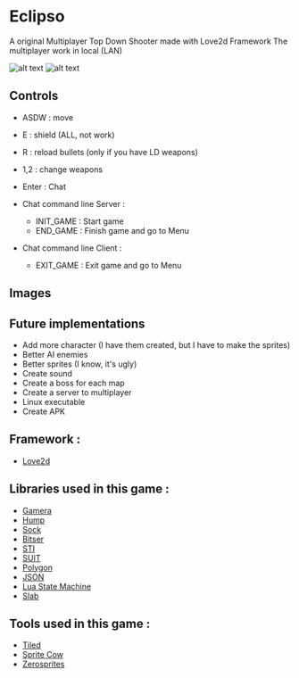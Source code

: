 # Eclipso

A original Multiplayer Top Down Shooter made with Love2d Framework
The multiplayer work in local (LAN)

![alt text](https://img.shields.io/badge/Love-11.2-ff69b4.svg) ![alt text](https://img.shields.io/badge/Status-Beta%205.0-orange.svg)

## Controls

* ASDW : move 
* E : shield (ALL, not work)
* R : reload bullets (only if you have LD weapons)
* 1,2 : change weapons 
* Enter : Chat

* Chat command line Server : 
  * INIT_GAME : Start game
  * END_GAME  : Finish game and go to Menu
* Chat command line Client : 
  * EXIT_GAME : Exit game and go to Menu

## Images



## Future implementations

* Add more character (I have them created, but I have to make the sprites)
* Better AI enemies
* Better sprites (I know, it's ugly)
* Create sound
* Create a boss for each map
* Create a server to multiplayer
* Linux executable
* Create APK

## Framework :

* [Love2d](https://love2d.org/)

## Libraries used in this game :

* [Gamera](https://github.com/kikito/gamera)
* [Hump](https://github.com/vrld/hump)
* [Sock](https://github.com/camchenry/sock.lua)
* [Bitser](https://github.com/gvx/bitser)
* [STI](https://github.com/karai17/Simple-Tiled-Implementation)
* [SUIT](https://github.com/vrld/SUIT)
* [Polygon](https://github.com/AlexarJING/polygon)
* [JSON](http://regex.info/blog/lua/json)
* [Lua State Machine](https://github.com/kyleconroy/lua-state-machine)
* [Slab](https://github.com/coding-jackalope/Slab)

## Tools used in this game :

* [Tiled](https://www.mapeditor.org/)
* [Sprite Cow](http://www.spritecow.com/)
* [Zerosprites](http://zerosprites.com/)
